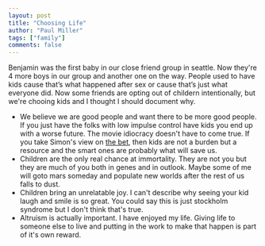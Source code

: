 ```yaml
--- 
layout: post
title: "Choosing Life"
author: "Paul Miller"
tags: ["family"]
comments: false
---
```


Benjamin was the first baby in our close friend group in seattle. Now they're 4 more boys in our group and another one on the way. People used to have kids cause that’s what happened after sex or cause that’s just what everyone did. Now some friends are opting out of childern intentionally, but we're chooing kids and I thought I should document why.


* We believe we are good people and want there to be more good people. If you just have the folks with low impulse control have kids you end up with a worse future. The movie idiocracy doesn't have to come true.  If you take Simon's view on [the bet](https://en.wikipedia.org/wiki/Simon–Ehrlich_wager), then kids are not a burden but a resource and the smart ones are probably what will save us.
* Children are the only real chance at immortality. They are not you but they are much of you both in genes and in outlook. Maybe some of me will goto mars someday and populate new worlds after the rest of us falls to dust. 
* Children bring an unrelatable joy. I can't describe why seeing your kid laugh and smile is so great. You could say this is just stockholm syndrome but I don't think that's true.
* Altruism is actually important. I have enjoyed my life. Giving  life to someone else to live and putting in the work to make that happen is part of it's own reward. 
